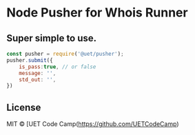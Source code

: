 # Node Pusher for Whois Runner

## Super simple to use.



```js
const pusher = require('@uet/pusher');
pusher.submit({
    is_pass:true, // or false
    message: '',
    std_out: '',
})
```


## License

MIT © [UET Code Camp(https://github.com/UETCodeCamp)
